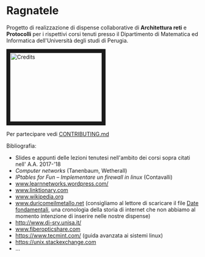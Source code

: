 # Ragnatele
Progetto di realizzazione di dispense collaborative di **Architettura reti** e **Protocolli** per i rispettivi corsi tenuti presso il Dipartimento di Matematica ed Informatica dell'Università degli studi di Perugia.

<a href="http://www.youtube.com/watch?feature=player_embedded&v=Tq0vfiLzn8c
" target="_blank"><img src="http://img.youtube.com/vi/Tq0vfiLzn8c/0.jpg" 
alt="Credits" width="240" height="180" border="10" /></a>

Per partecipare vedi [CONTRIBUTING.md](https://github.com/Disorganizzazione/Ragnatele/blob/master/CONTRIBUTING.md)

Bibliografia:
+ Slides e appunti delle lezioni tenutesi nell'ambito dei corsi sopra citati nell' A.A. 2017-'18
+ *Computer networks* (Tanenbaum, Wetherall)
+ *IPtables for Fun – Implementare un firewall in linux* (Contavalli) 
+ www.learnnetworks.wordpress.com/
+ www.linktionary.com
+ www.wikipedia.org
+ www.duricomeilmetallo.net (consigliamo al lettore di scaricare il file [Date fondamentali](http://www.duricomeilmetallo.net/home/bbestia/uni/appunti/224/riassunto-architettura-delle-reti/), una cronologia della storia di internet che non abbiamo al momento intenzione di inserire nelle nostre dispense)
+ http://www.di-srv.unisa.it/
+ www.fiberopticshare.com
+ https://www.tecmint.com/ (guida avanzata ai sistemi linux)
+ https://unix.stackexchange.com
+ ...


